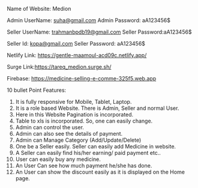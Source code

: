  
Name of Website: Medion

Admin UserName: suha@gmail.com
Admin Password: aA123456$

Seller UserName: trahmanbpdb19@gmail.com
Seller Password:aA123456$

Seller Id: kopa@gmail.com
Seller Password: aA123456$

Netlify Link: https://gentle-maamoul-acd09c.netlify.app/

Surge Link:https://tareq_medion.surge.sh/

Firebase: https://medicine-selling-e-comme-325f5.web.app

10 bullet Point Features:
1) It is fully responsive for Mobile, Tablet, Laptop.
2) It is a role based Website. There is Admin, Seller and normal User.
3) Here in this Website Pagination is incorporated.
4) Table to xls is incorporated. So, one can easily change.
5) Admin can control the user.
6) Admin can also see the details of payment.
7) Admin can Manage Category (Add/Update/Delete)
8) One be a Seller easily. Seller can easily add Medicine in website.
9) A Seller can easily find his/her earning/ paid payment etc..
10) User can easily buy any medicine.
11) An User Can see how much payment he/she has done.
12) An User can show the discount easily as it is displayed on the Home page.






